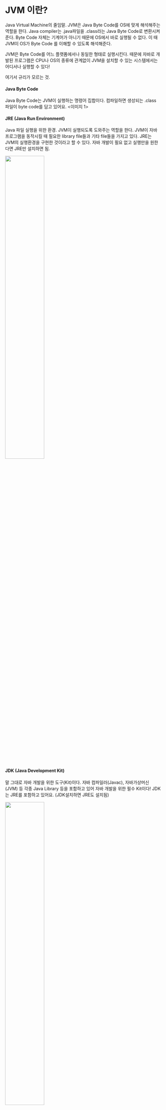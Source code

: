 # JVM 이란?
Java Virtual Machine의 줄임말. JVM은 Java Byte Code를 OS에 맞게 해석해주는 역할을 한다. Java compiler는 .java파일을 .class라는 Java Byte Code로 변환시켜 준다. Byte Code 자체는 기계어가 아니기 때문에 OS에서 바로 실행될 수 없다. 이 때 JVM이 OS가 Byte Code 를 이해할 수 있도록 해석해준다.


JVM은 Byte Code를 어느 플랫폼에서나 동일한 형태로 실행시킨다. 때문에 자바로 개발된 프로그램은 CPU나 OS의 종류에 관계없이 JVM을 설치할 수 있는 시스템에서는 어디서나 실행할 수 있다!

여기서 규리가 모르는 것.


#### Java Byte Code
Java Byte Code는 JVM이 실행하는 명령어 집합이다. 컴파일하면 생성되는 .class 파일이 byte code를 담고 있어요.
<이미지 1>

#### JRE (Java Run Environment)
Java 파일 실행을 위한 환경. JVM이 실행되도록 도와주는 역할을 한다. JVM이 자바 프로그램을 동작시킬 때 필요한 library file들과 기타 file들을 가지고 있다. JRE는 JVM의 실행환경을 구현한 것이라고 할 수 있다. 자바 개발이 필요 없고 실행만을 원한다면 JRE만 설치하면 됨.

<img src = "https://user-images.githubusercontent.com/26535709/49169050-4857ad80-f37c-11e8-89e0-2beb6b092225.jpg" width = 50%>

#### JDK (Java Development Kit)
말 그대로 자바 개발을 위한 도구(Kit)이다. 자바 컴파일러(Javac), 자바가상머신(JVM) 등 각종 Java Library 등을 포함하고 있어 자바 개발을 위한 필수 Kit이다! JDK는 JRE를 포함하고 있어요. (JDK설치하면 JRE도 설치됨)

<img src = "https://user-images.githubusercontent.com/26535709/49169051-4857ad80-f37c-11e8-8350-7b2faf63ae6a.jpg" width = 50%>




### Java Compiler
.javac (자바 소스 코드)를 .class (Byte Code)로 변환한다.

### Class Loader
Java는 class를 동적으로 읽어온다. 즉, runtime에 모든 코드가 JVM에 링크된다. 모든 class는 그 class가 참조되는 순간에 동적으로 JVM에 링크되며, 메모리에 로딩된다.
JVM은 compiler time이 아닌 runtime 시에 처음으로

### Runtime Data Areas
runtime data 영역은 JVM이라는 프로그램이 OS 위에서 실행되면서 할당받는 메모리 영역이다. runtime data area는 5개의 area로 나눌 수 있다. 이 중 PC Register, JVM Stack, Natvie Method Stack은 thread마다 하나씩 생성되며 Heap, Method Area는 모든 thread가 공유해서 사용한다.

<img src = "https://user-images.githubusercontent.com/26535709/49169047-47bf1700-f37c-11e8-99e6-e6f53d7fadf1.png" width = 40%>

### Java의 실행 과정
1. User가 Java 코드 생성
2. JDK로 컴파일(.class 파일 생성)
3. JVM을 통해 Java Byte Code로 변환.
4. JRE로 실행

<img src = "https://user-images.githubusercontent.com/26535709/49169049-4857ad80-f37c-11e8-9a62-63df42784253.png" width = 40%>


<출처>
출처가 막 전문적인 사이트가 아니네요...
- 자바, 프로그래밍 언어 http://www.wikiwand.com/ko/자바_(프로그래_언어)
- https://wikidocs.net/257
